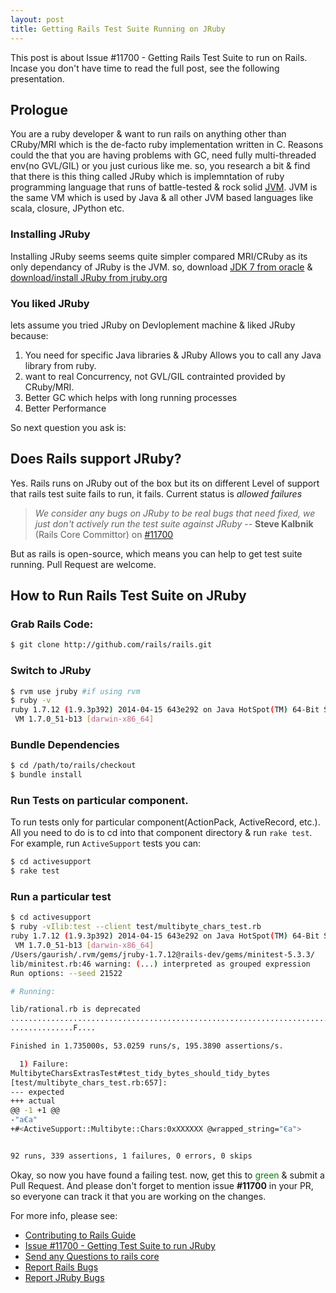 ```yaml
---
layout: post
title: Getting Rails Test Suite Running on JRuby
---
```

This post is about Issue #11700 - Getting Rails Test Suite to run on Rails. Incase you don't have time to read the full post, see the following presentation.

<script async class="speakerdeck-embed" data-id="eebd7710970e013157f47aa36fe2d40f" data-ratio="1.77777777777778" src="//speakerdeck.com/assets/embed.js"></script>


## Prologue
You are a ruby developer & want to run rails on anything other than CRuby/MRI which is the de-facto ruby implementation written in C. Reasons could the that you are having problems with GC, need fully multi-threaded env(no GVL/GIL) or you just curious like me. so, you research a bit & find that there is this thing called JRuby which is implemntation of ruby programming language that runs of battle-tested & rock solid [JVM](http://en.wikipedia.org/wiki/Java_virtual_machine). JVM is the same VM which is used by Java & all other JVM based languages like scala, closure, JPython etc.

### Installing JRuby
Installing JRuby seems seems quite simpler compared MRI/CRuby as its only dependancy of JRuby is the JVM. so, download [JDK 7 from oracle](http://www.oracle.com/technetwork/java/javase/downloads/jdk7-downloads-1880260.html) & [download/install JRuby from jruby.org](http://jruby.org/download)

### You liked JRuby
lets assume you tried JRuby on Devloplement machine & liked JRuby because:

1. You need for specific Java libraries & JRuby Allows you to call any Java library from ruby.
2. want to real Concurrency, not GVL/GIL contrainted provided by CRuby/MRI.
3. Better GC which helps with long running processes
4. Better Performance

So next question you ask is:

## Does Rails support JRuby?
Yes. Rails runs on JRuby out of the box but its on different Level of support that rails test suite fails to run, it fails. Current status is *allowed failures*

> *We consider any bugs on JRuby to be real bugs that need fixed, we just don't actively run the test suite against JRuby*
>                         -- **Steve Kalbnik** (Rails Core Committor) on [#11700](https://github.com/rails/rails/issues/11700#issuecomment-21955029)

But as rails is open-source, which means you can help to get test suite running. Pull Request are welcome.

## How to Run Rails Test Suite on JRuby
### Grab Rails Code:
```sh
$ git clone http://github.com/rails/rails.git
```
### Switch to JRuby
```sh
$ rvm use jruby #if using rvm
$ ruby -v
ruby 1.7.12 (1.9.3p392) 2014-04-15 643e292 on Java HotSpot(TM) 64-Bit Server
 VM 1.7.0_51-b13 [darwin-x86_64]
```
### Bundle Dependencies
```sh
$ cd /path/to/rails/checkout
$ bundle install
```
### Run Tests on particular component.
To run tests only for particular component(ActionPack, ActiveRecord, etc.).  All you need to do is to cd into that component directory & run `rake test`. For example, run `ActiveSupport` tests you can:


```sh
$ cd activesupport
$ rake test
```
### Run a particular test

```sh
$ cd activesupport
$ ruby -vIlib:test --client test/multibyte_chars_test.rb
ruby 1.7.12 (1.9.3p392) 2014-04-15 643e292 on Java HotSpot(TM) 64-Bit Server
 VM 1.7.0_51-b13 [darwin-x86_64]
/Users/gaurish/.rvm/gems/jruby-1.7.12@rails-dev/gems/minitest-5.3.3/
lib/minitest.rb:46 warning: (...) interpreted as grouped expression
Run options: --seed 21522

# Running:

lib/rational.rb is deprecated
.........................................................................
..............F....

Finished in 1.735000s, 53.0259 runs/s, 195.3890 assertions/s.

  1) Failure:
MultibyteCharsExtrasTest#test_tidy_bytes_should_tidy_bytes
[test/multibyte_chars_test.rb:657]:
--- expected
+++ actual
@@ -1 +1 @@
-"a€a"
+#<ActiveSupport::Multibyte::Chars:0xXXXXXX @wrapped_string="€a">


92 runs, 339 assertions, 1 failures, 0 errors, 0 skips
```

Okay, so now you have found a failing test. now, get this to <span style="color:green">green</span> & submit a Pull Request. And please don't forget to mention issue **#11700** in your PR, so everyone can track it that you are working on the changes.

For more info, please see:

- [Contributing to Rails Guide](http://edgeguides.rubyonrails.org/contributing_to_ruby_on_rails.html)
- [Issue #11700 - Getting Test Suite to run JRuby](https://github.com/rails/rails/issues/11700)
- [Send any Questions to rails core](https://groups.google.com/forum/#!forum/rubyonrails-core)
- [Report Rails Bugs](https://github.com/rails/rails/issues/new)
- [Report JRuby Bugs](https://github.com/jruby/jruby/issues/new)
